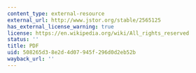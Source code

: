 ```yaml
---
content_type: external-resource
external_url: http://www.jstor.org/stable/2565125
has_external_license_warning: true
license: https://en.wikipedia.org/wiki/All_rights_reserved
status: ''
title: PDF
uid: 508265d3-8e2d-4d07-945f-296d0d2eb52b
wayback_url: ''
---
```

